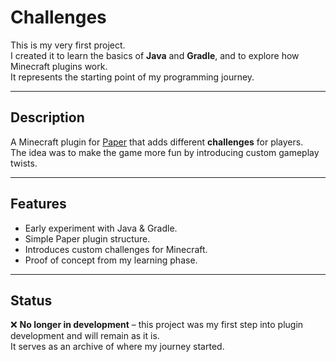 # Challenges

This is my very first project.  
I created it to learn the basics of **Java** and **Gradle**, and to explore how Minecraft plugins work.  
It represents the starting point of my programming journey.

---

## Description

A Minecraft plugin for [Paper](https://papermc.io/) that adds different **challenges** for players.  
The idea was to make the game more fun by introducing custom gameplay twists.

---

## Features

- Early experiment with Java & Gradle.
- Simple Paper plugin structure.
- Introduces custom challenges for Minecraft.
- Proof of concept from my learning phase.

---

## Status

❌ **No longer in development** – this project was my first step into plugin development and will remain as it is.  
It serves as an archive of where my journey started.
